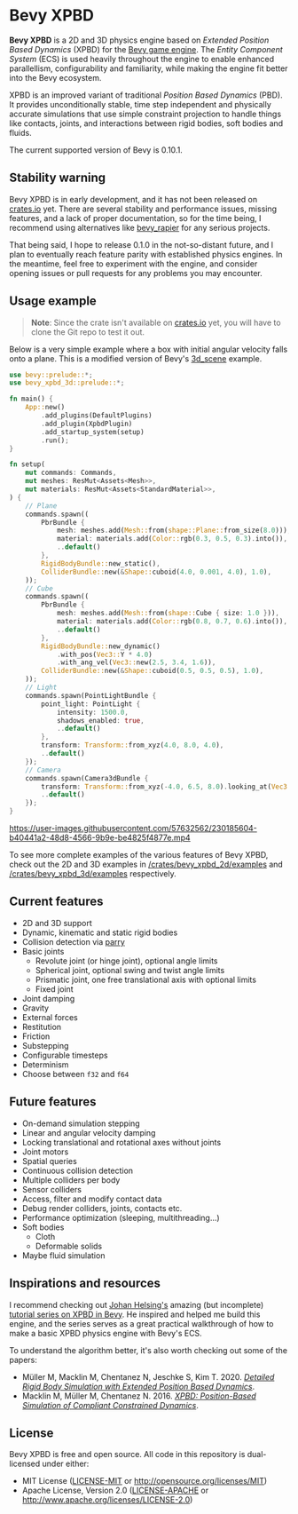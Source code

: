 # Bevy XPBD

**Bevy XPBD** is a 2D and 3D physics engine based on *Extended Position Based Dynamics* (XPBD) for the [Bevy game engine](https://bevyengine.org/). The *Entity Component System* (ECS) is used heavily throughout the engine to enable enhanced parallellism, configurability and familiarity, while making the engine fit better into the Bevy ecosystem.

XPBD is an improved variant of traditional *Position Based Dynamics* (PBD). It provides unconditionally stable, time step independent and physically accurate simulations that use simple constraint projection to handle things like contacts, joints, and interactions between rigid bodies, soft bodies and fluids.

The current supported version of Bevy is 0.10.1.

## Stability warning

Bevy XPBD is in early development, and it has not been released on [crates.io](https://crates.io) yet. There are several stability and performance issues, missing features, and a lack of proper documentation, so for the time being, I recommend using alternatives like [bevy_rapier](https://github.com/dimforge/bevy_rapier) for any serious projects.

That being said, I hope to release 0.1.0 in the not-so-distant future, and I plan to eventually reach feature parity with established physics engines. In the meantime, feel free to experiment with the engine, and consider opening issues or pull requests for any problems you may encounter.

## Usage example

> **Note**: Since the crate isn't available on [crates.io](https://crates.io) yet, you will have to clone the Git repo to test it out.

Below is a very simple example where a box with initial angular velocity falls onto a plane. This is a modified version of Bevy's [3d_scene](https://bevyengine.org/examples/3d/3d-scene/) example.

```rs
use bevy::prelude::*;
use bevy_xpbd_3d::prelude::*;

fn main() {
    App::new()
        .add_plugins(DefaultPlugins)
        .add_plugin(XpbdPlugin)
        .add_startup_system(setup)
        .run();
}

fn setup(
    mut commands: Commands,
    mut meshes: ResMut<Assets<Mesh>>,
    mut materials: ResMut<Assets<StandardMaterial>>,
) {
    // Plane
    commands.spawn((
        PbrBundle {
            mesh: meshes.add(Mesh::from(shape::Plane::from_size(8.0))),
            material: materials.add(Color::rgb(0.3, 0.5, 0.3).into()),
            ..default()
        },
        RigidBodyBundle::new_static(),
        ColliderBundle::new(&Shape::cuboid(4.0, 0.001, 4.0), 1.0),
    ));
    // Cube
    commands.spawn((
        PbrBundle {
            mesh: meshes.add(Mesh::from(shape::Cube { size: 1.0 })),
            material: materials.add(Color::rgb(0.8, 0.7, 0.6).into()),
            ..default()
        },
        RigidBodyBundle::new_dynamic()
            .with_pos(Vec3::Y * 4.0)
            .with_ang_vel(Vec3::new(2.5, 3.4, 1.6)),
        ColliderBundle::new(&Shape::cuboid(0.5, 0.5, 0.5), 1.0),
    ));
    // Light
    commands.spawn(PointLightBundle {
        point_light: PointLight {
            intensity: 1500.0,
            shadows_enabled: true,
            ..default()
        },
        transform: Transform::from_xyz(4.0, 8.0, 4.0),
        ..default()
    });
    // Camera
    commands.spawn(Camera3dBundle {
        transform: Transform::from_xyz(-4.0, 6.5, 8.0).looking_at(Vec3::ZERO, Vec3::Y),
        ..default()
    });
}
```

https://user-images.githubusercontent.com/57632562/230185604-b40441a2-48d8-4566-9b9e-be4825f4877e.mp4

To see more complete examples of the various features of Bevy XPBD, check out the 2D and 3D examples in [/crates/bevy_xpbd_2d/examples](/crates/bevy_xpbd_2d/examples) and [/crates/bevy_xpbd_3d/examples](/crates/bevy_xpbd_3d/examples) respectively.

## Current features

- 2D and 3D support
- Dynamic, kinematic and static rigid bodies
- Collision detection via [parry](https://parry.rs)
- Basic joints
  - Revolute joint (or hinge joint), optional angle limits
  - Spherical joint, optional swing and twist angle limits
  - Prismatic joint, one free translational axis with optional limits
  - Fixed joint
- Joint damping
- Gravity
- External forces
- Restitution
- Friction
- Substepping
- Configurable timesteps
- Determinism
- Choose between `f32` and `f64`

## Future features

- On-demand simulation stepping
- Linear and angular velocity damping
- Locking translational and rotational axes without joints
- Joint motors
- Spatial queries
- Continuous collision detection
- Multiple colliders per body
- Sensor colliders
- Access, filter and modify contact data
- Debug render colliders, joints, contacts etc.
- Performance optimization (sleeping, multithreading...)
- Soft bodies
  - Cloth
  - Deformable solids
- Maybe fluid simulation

## Inspirations and resources

I recommend checking out [Johan Helsing's](https://github.com/johanhelsing) amazing (but incomplete) [tutorial series on XPBD in Bevy](https://johanhelsing.studio/posts/bevy-xpbd). He inspired and helped me build this engine, and the series serves as a great practical walkthrough of how to make a basic XPBD physics engine with Bevy's ECS.

To understand the algorithm better, it's also worth checking out some of the papers:

  - Müller M, Macklin M, Chentanez N, Jeschke S, Kim T. 2020. *[Detailed Rigid Body Simulation with Extended Position Based Dynamics](https://matthias-research.github.io/pages/publications/PBDBodies.pdf)*.
  - Macklin M, Müller M, Chentanez N. 2016. *[XPBD: Position-Based Simulation of Compliant Constrained Dynamics](http://mmacklin.com/xpbd.pdf)*.

## License

Bevy XPBD is free and open source. All code in this repository is dual-licensed under either:

- MIT License ([LICENSE-MIT](/LICENSE-MIT) or http://opensource.org/licenses/MIT)
- Apache License, Version 2.0 ([LICENSE-APACHE](/LICENSE-APACHE) or http://www.apache.org/licenses/LICENSE-2.0)
